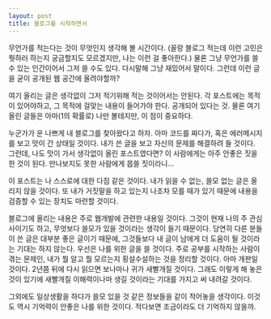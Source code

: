 ```yaml
---
layout: post
title: 블로그를 시작하면서
---
```


무언가를 적는다는 것이 무엇인지 생각해 볼 시간이다.
(꼴랑 블로그 적는데 이런 고민은 뭣하러 하는지 궁금할지도 모르겠지만, 나는 이런 걸 좋아한다.)
물론 그냥 무언가를 쓸 수 있는 인간이어서 그저 쓸 수도 있다.
다시말해 그냥 재밌어서 말이다.
그런데 이런 글을 굳이 공개된 웹 공간에 올려야할까?

여기 올리는 글은 생각없이 그저 적기위해 적는 것이어서는 안된다.
각 포스트에는 목적이 있어야하고, 그 목적에 걸맞는 내용이 들어가야 한다.
공개되어 있다는 것.
물론 여기 올린 글들은 아마(1의 확률로) 나만 볼테지만, 이 점이 중요하다.

누군가가 운 나쁘게 내 블로그를 찾아왔다고 하자.
아마 코드를 짜다가, 혹은 에러메시지를 보고 맛이 간 상태일 것이다.
내가 쓴 글을 보고 자신의 문제를 해결하려 들 것이다.
그런데, 나도 맛이 가서 생각없이 올린 포스트였다면?
이 사람에게는 아주 안좋은 짓을 한 것이 된다.
만나보지도 못한 사람에게 몹쓸 짓이라니...

이 포스트는 나 스스로에 대한 다짐 같은 것이다.
내가 읽을 수 없는, 쓸모 없는 글은 올리지 않을 것이다.
또 내가 거짓말을 하고 있는지 나조차 모를 때가 있기 때문에 내용을 검증할 수 있는 장치도 마련할 것이다.

블로그에 올리는 내용은 주로 웹개발에 관련한 내용일 것이다.
그것이 현재 나의 주 관심사이기도 하고, 무엇보다 쓸모가 있을 것이라는 생각이 들기 때문이다.
당연히 다른 분들이 쓴 글은 대부분 좋은 글이기 때문에, 그것들보다 내 글이 남에게 더 도움이 될 것이라는 기대는 하지 않는다.
우선은 나를 위한 글을 쓸 것이다.
주로 공부를 시작하는 사람이 겪는 문제인, 내가 뭘 알고 뭘 모르는지 횡설수설하는 것을 정리할 것이다.
아마 개판일 것이다. 2년쯤 뒤에 다시 읽으면 보나마나 귀가 새빨개질 것이다.
그래도 이렇게 해 놓은 것이 있기에 새빨개질 이해력이나마 생길 것이라는 기대를 가지고 써 내려갈 것이다.

그외에도 일상생활을 하다가 쓸모 있을 것 같은 정보들을 같이 적어놓을 생각이다.
이것도 역시 기억력이 안좋은 나를 위한 것이다.
적다보면 조금이라도 더 기억하지 않을까.